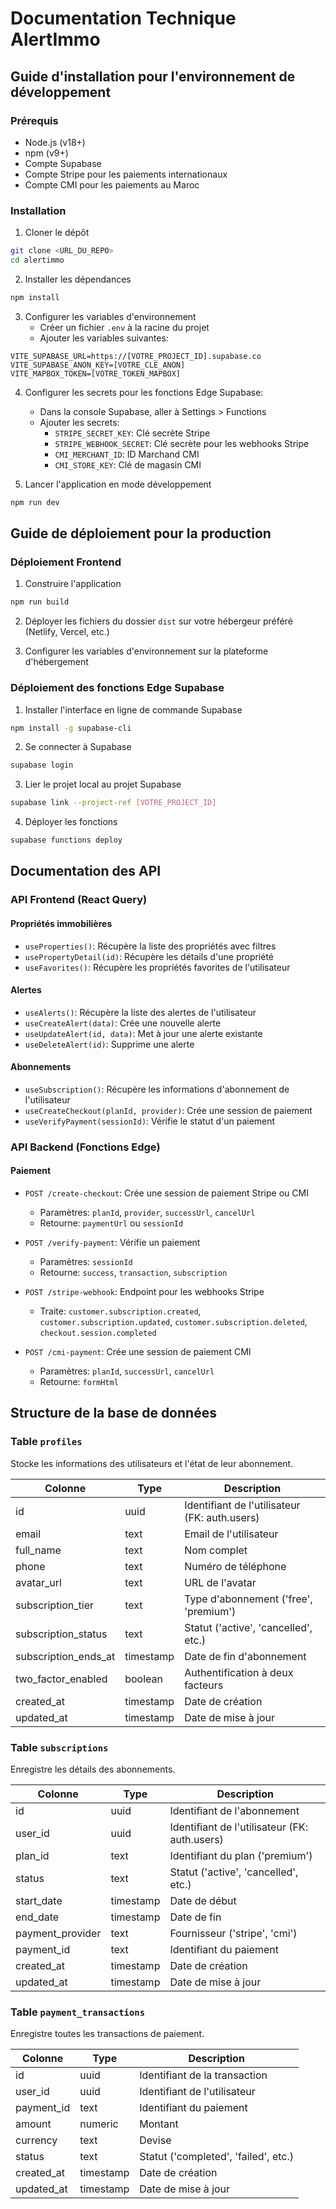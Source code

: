 
# Documentation Technique AlertImmo

## Guide d'installation pour l'environnement de développement

### Prérequis
- Node.js (v18+)
- npm (v9+)
- Compte Supabase
- Compte Stripe pour les paiements internationaux
- Compte CMI pour les paiements au Maroc

### Installation

1. Cloner le dépôt
```sh
git clone <URL_DU_REPO>
cd alertimmo
```

2. Installer les dépendances
```sh
npm install
```

3. Configurer les variables d'environnement
   - Créer un fichier `.env` à la racine du projet
   - Ajouter les variables suivantes:

```
VITE_SUPABASE_URL=https://[VOTRE_PROJECT_ID].supabase.co
VITE_SUPABASE_ANON_KEY=[VOTRE_CLE_ANON]
VITE_MAPBOX_TOKEN=[VOTRE_TOKEN_MAPBOX]
```

4. Configurer les secrets pour les fonctions Edge Supabase:
   - Dans la console Supabase, aller à Settings > Functions
   - Ajouter les secrets:
     - `STRIPE_SECRET_KEY`: Clé secrète Stripe
     - `STRIPE_WEBHOOK_SECRET`: Clé secrète pour les webhooks Stripe
     - `CMI_MERCHANT_ID`: ID Marchand CMI
     - `CMI_STORE_KEY`: Clé de magasin CMI

5. Lancer l'application en mode développement
```sh
npm run dev
```

## Guide de déploiement pour la production

### Déploiement Frontend

1. Construire l'application
```sh
npm run build
```

2. Déployer les fichiers du dossier `dist` sur votre hébergeur préféré (Netlify, Vercel, etc.)

3. Configurer les variables d'environnement sur la plateforme d'hébergement

### Déploiement des fonctions Edge Supabase

1. Installer l'interface en ligne de commande Supabase
```sh
npm install -g supabase-cli
```

2. Se connecter à Supabase
```sh
supabase login
```

3. Lier le projet local au projet Supabase
```sh
supabase link --project-ref [VOTRE_PROJECT_ID]
```

4. Déployer les fonctions
```sh
supabase functions deploy
```

## Documentation des API

### API Frontend (React Query)

#### Propriétés immobilières
- `useProperties()`: Récupère la liste des propriétés avec filtres
- `usePropertyDetail(id)`: Récupère les détails d'une propriété
- `useFavorites()`: Récupère les propriétés favorites de l'utilisateur

#### Alertes
- `useAlerts()`: Récupère la liste des alertes de l'utilisateur
- `useCreateAlert(data)`: Crée une nouvelle alerte
- `useUpdateAlert(id, data)`: Met à jour une alerte existante
- `useDeleteAlert(id)`: Supprime une alerte

#### Abonnements
- `useSubscription()`: Récupère les informations d'abonnement de l'utilisateur
- `useCreateCheckout(planId, provider)`: Crée une session de paiement
- `useVerifyPayment(sessionId)`: Vérifie le statut d'un paiement

### API Backend (Fonctions Edge)

#### Paiement
- `POST /create-checkout`: Crée une session de paiement Stripe ou CMI
  - Paramètres: `planId`, `provider`, `successUrl`, `cancelUrl`
  - Retourne: `paymentUrl` ou `sessionId`

- `POST /verify-payment`: Vérifie un paiement
  - Paramètres: `sessionId`
  - Retourne: `success`, `transaction`, `subscription`

- `POST /stripe-webhook`: Endpoint pour les webhooks Stripe
  - Traite: `customer.subscription.created`, `customer.subscription.updated`, `customer.subscription.deleted`, `checkout.session.completed`

- `POST /cmi-payment`: Crée une session de paiement CMI
  - Paramètres: `planId`, `successUrl`, `cancelUrl`
  - Retourne: `formHtml`

## Structure de la base de données

### Table `profiles`
Stocke les informations des utilisateurs et l'état de leur abonnement.

| Colonne | Type | Description |
|---------|------|-------------|
| id | uuid | Identifiant de l'utilisateur (FK: auth.users) |
| email | text | Email de l'utilisateur |
| full_name | text | Nom complet |
| phone | text | Numéro de téléphone |
| avatar_url | text | URL de l'avatar |
| subscription_tier | text | Type d'abonnement ('free', 'premium') |
| subscription_status | text | Statut ('active', 'cancelled', etc.) |
| subscription_ends_at | timestamp | Date de fin d'abonnement |
| two_factor_enabled | boolean | Authentification à deux facteurs |
| created_at | timestamp | Date de création |
| updated_at | timestamp | Date de mise à jour |

### Table `subscriptions`
Enregistre les détails des abonnements.

| Colonne | Type | Description |
|---------|------|-------------|
| id | uuid | Identifiant de l'abonnement |
| user_id | uuid | Identifiant de l'utilisateur (FK: auth.users) |
| plan_id | text | Identifiant du plan ('premium') |
| status | text | Statut ('active', 'cancelled', etc.) |
| start_date | timestamp | Date de début |
| end_date | timestamp | Date de fin |
| payment_provider | text | Fournisseur ('stripe', 'cmi') |
| payment_id | text | Identifiant du paiement |
| created_at | timestamp | Date de création |
| updated_at | timestamp | Date de mise à jour |

### Table `payment_transactions`
Enregistre toutes les transactions de paiement.

| Colonne | Type | Description |
|---------|------|-------------|
| id | uuid | Identifiant de la transaction |
| user_id | uuid | Identifiant de l'utilisateur |
| payment_id | text | Identifiant du paiement |
| amount | numeric | Montant |
| currency | text | Devise |
| status | text | Statut ('completed', 'failed', etc.) |
| created_at | timestamp | Date de création |
| updated_at | timestamp | Date de mise à jour |
